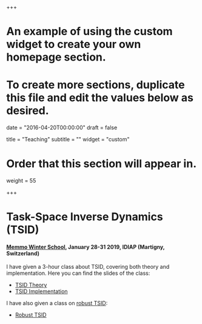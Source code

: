 +++
# An example of using the custom widget to create your own homepage section.
# To create more sections, duplicate this file and edit the values below as desired.

date = "2016-04-20T00:00:00"
draft = false

title = "Teaching"
subtitle = ""
widget = "custom"

# Order that this section will appear in.
weight = 55

+++

# Task-Space Inverse Dynamics (TSID)
#### [Memmo Winter School](https://memmows.sciencesconf.org),  January 28-31 2019, IDIAP (Martigny, Switzerland)
I have given a 3-hour class about TSID, covering both theory and implementation. Here you can find the slides of the class:

- [TSID Theory](https://andreadelprete.github.io/teaching/tsid/1_theory.pdf)
- [TSID Implementation](https://andreadelprete.github.io/teaching/tsid/2_implementation.pdf)

I have also given a class on [robust TSID](https://andreadelprete.github.io/publication/2016_tro_robust_inv_dyn/):

- [Robust TSID](https://andreadelprete.github.io/teaching/tsid/3_tsid_robust.pdf)